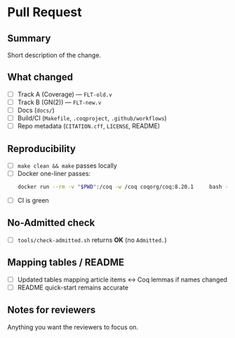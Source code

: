 # Pull Request

## Summary
Short description of the change.

## What changed
- [ ] Track A (Coverage) — `FLT-old.v`
- [ ] Track B (GN(2)) — `FLT-new.v`
- [ ] Docs (`docs/`)
- [ ] Build/CI (`Makefile`, `.coqproject`, `.github/workflows`)
- [ ] Repo metadata (`CITATION.cff`, `LICENSE`, README)

## Reproducibility
- [ ] `make clean && make` passes locally
- [ ] Docker one-liner passes:
  ```bash
  docker run --rm -v "$PWD":/coq -w /coq coqorg/coq:8.20.1     bash -lc 'coqc -Q . "" FLT-new.v && coqc -Q . "" FLT-old.v'
  ```
- [ ] CI is green

## No-Admitted check
- [ ] `tools/check-admitted.sh` returns **OK** (no `Admitted.`)

## Mapping tables / README
- [ ] Updated tables mapping article items ↔ Coq lemmas if names changed
- [ ] README quick-start remains accurate

## Notes for reviewers
Anything you want the reviewers to focus on.
